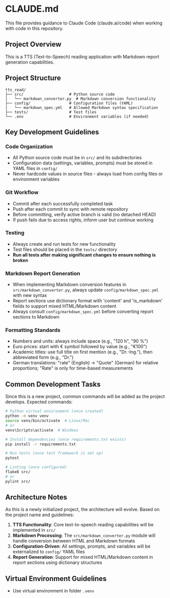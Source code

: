 # CLAUDE.md

This file provides guidance to Claude Code (claude.ai/code) when working with code in this repository.

## Project Overview

This is a TTS (Text-to-Speech) reading application with Markdown report generation capabilities.

## Project Structure

```
tts_read/
├── src/                    # Python source code
│   └── markdown_converter.py  # Markdown conversion functionality
├── config/                 # Configuration files (YAML)
│   └── markdown_spec.yml   # Allowed Markdown syntax specification
├── tests/                  # Test files
└── .env                    # Environment variables (if needed)
```

## Key Development Guidelines

### Code Organization
- All Python source code must be in `src/` and its subdirectories
- Configuration data (settings, variables, prompts) must be stored in YAML files in `config/`
- Never hardcode values in source files - always load from config files or environment variables

### Git Workflow
- Commit after each successfully completed task
- Push after each commit to sync with remote repository
- Before committing, verify active branch is valid (no detached HEAD)
- If push fails due to access rights, inform user but continue working

### Testing
- Always create and run tests for new functionality
- Test files should be placed in the `tests/` directory
- **Run all tests after making significant changes to ensure nothing is broken**

### Markdown Report Generation
- When implementing Markdown conversion features in `src/markdown_converter.py`, always update `config/markdown_spec.yml` with new syntax
- Report sections use dictionary format with 'content' and 'is_markdown' fields to support mixed HTML/Markdown content
- Always consult `config/markdown_spec.yml` before converting report sections to Markdown

### Formatting Standards
- Numbers and units: always include space (e.g., "120 h", "90 %")
- Euro prices: start with € symbol followed by value (e.g., "€100")
- Academic titles: use full title on first mention (e.g., "Dr.-Ing."), then abbreviated form (e.g., "Dr.")
- German translations: "rate" (English) → "Quote" (German) for relative proportions; "Rate" is only for time-based measurements

## Common Development Tasks

Since this is a new project, common commands will be added as the project develops. Expected commands:

```bash
# Python virtual environment (once created)
python -m venv venv
source venv/bin/activate  # Linux/Mac
# or
venv\Scripts\activate  # Windows

# Install dependencies (once requirements.txt exists)
pip install -r requirements.txt

# Run tests (once test framework is set up)
pytest

# Linting (once configured)
flake8 src/
# or
pylint src/
```

## Architecture Notes

As this is a newly initialized project, the architecture will evolve. Based on the project name and guidelines:

1. **TTS Functionality**: Core text-to-speech reading capabilities will be implemented in `src/`
2. **Markdown Processing**: The `src/markdown_converter.py` module will handle conversion between HTML and Markdown formats
3. **Configuration-Driven**: All settings, prompts, and variables will be externalized to `config/` YAML files
4. **Report Generation**: Support for mixed HTML/Markdown content in report sections using dictionary structures

## Virtual Environment Guidelines
- Use virtual environment in folder `.venv`